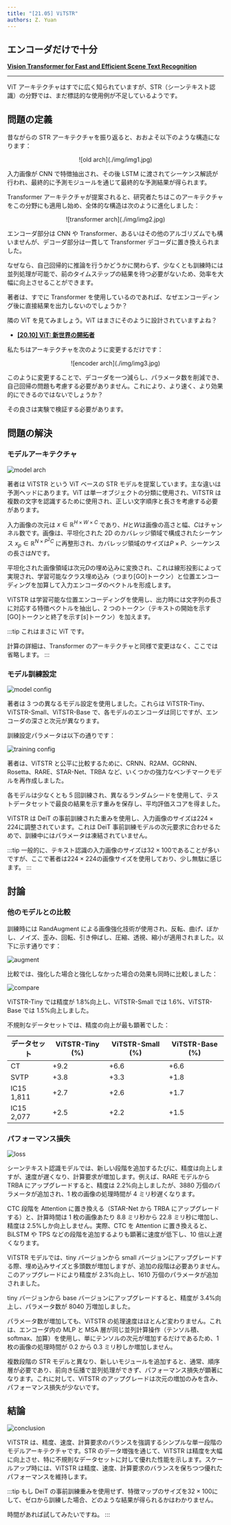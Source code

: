 ```yaml
---
title: "[21.05] ViTSTR"
authors: Z. Yuan
---
```


## エンコーダだけで十分

[**Vision Transformer for Fast and Efficient Scene Text Recognition**](https://arxiv.org/abs/2105.08582)

---

ViT アーキテクチャはすでに広く知られていますが、STR（シーンテキスト認識）の分野では、まだ標誌的な使用例が不足しているようです。

## 問題の定義

昔ながらの STR アーキテクチャを振り返ると、おおよそ以下のような構造になります：

<div align="center">
<figure style={{"width": "60%"}}>
![old arch](./img/img1.jpg)
</figure>
</div>

入力画像が CNN で特徴抽出され、その後 LSTM に渡されてシーケンス解読が行われ、最終的に予測モジュールを通じて最終的な予測結果が得られます。

Transformer アーキテクチャが提案されると、研究者たちはこのアーキテクチャをこの分野にも適用し始め、全体的な構造は次のように進化しました：

<div align="center">
<figure style={{"width": "60%"}}>
![transformer arch](./img/img2.jpg)
</figure>
</div>

エンコーダ部分は CNN や Transformer、あるいはその他のアルゴリズムでも構いませんが、デコーダ部分は一貫して Transformer デコーダに置き換えられました。

なぜなら、自己回帰的に推論を行うかどうかに関わらず、少なくとも訓練時には並列処理が可能で、前のタイムステップの結果を待つ必要がないため、効率を大幅に向上させることができます。

著者は、すでに Transformer を使用しているのであれば、なぜエンコーディング後に直接結果を出力しないのでしょうか？

隣の ViT を見てみましょう。ViT はまさにそのように設計されていますよね？

- [**[20.10] ViT: 新世界の開拓者**](../../vision-transformers/2010-vit/index.md)

私たちはアーキテクチャを次のように変更するだけです：

<div align="center">
<figure style={{"width": "60%"}}>
![encoder arch](./img/img3.jpg)
</figure>
</div>

このように変更することで、デコーダを一つ減らし、パラメータ数を削減でき、自己回帰の問題も考慮する必要がありません。これにより、より速く、より効果的にできるのではないでしょうか？

その良さは実験で検証する必要があります。

## 問題の解決

### モデルアーキテクチャ

![model arch](./img/img4.jpg)

著者は ViTSTR という ViT ベースの STR モデルを提案しています。主な違いは予測ヘッドにあります。ViT は単一オブジェクトの分類に使用され、ViTSTR は複数の文字を認識するために使用され、正しい文字順序と長さを考慮する必要があります。

入力画像の次元は $x \in \mathbb{R}^{H \times W \times C}$ であり、$H$と$W$は画像の高さと幅、$C$はチャンネル数です。画像は、平坦化された 2D のカバレッジ領域で構成されたシーケンス $x_p \in \mathbb{R}^{N \times P^2C}$ に再整形され、カバレッジ領域のサイズは$P \times P$、シーケンスの長さは$N$です。

平坦化された画像領域は次元$D$の埋め込みに変換され、これは線形投影によって実現され、学習可能なクラス埋め込み（つまり$\text{[GO]}$トークン）と位置エンコーディングを加算して入力エンコーダのベクトルを形成します。

ViTSTR は学習可能な位置エンコーディングを使用し、出力時には文字列の長さに対応する特徴ベクトルを抽出し、2 つのトークン（テキストの開始を示す$\text{[GO]}$トークンと終了を示す$[s]$トークン）を加えます。

:::tip
これはまさに ViT です。

計算の詳細は、Transformer のアーキテクチャと同様で変更はなく、ここでは省略します。
:::

### モデル訓練設定

![model config](./img/img6.jpg)

著者は 3 つの異なるモデル設定を使用しました。これらは ViTSTR-Tiny、ViTSTR-Small、ViTSTR-Base で、各モデルのエンコーダは同じですが、エンコーダの深さと次元が異なります。

訓練設定パラメータは以下の通りです：

![training config](./img/img7.jpg)

著者は、ViTSTR と公平に比較するために、CRNN、R2AM、GCRNN、Rosetta、RARE、STAR-Net、TRBA など、いくつかの強力なベンチマークモデルを再作成しました。

各モデルは少なくとも 5 回訓練され、異なるランダムシードを使用して、テストデータセットで最良の結果を示す重みを保存し、平均評価スコアを得ました。

ViTSTR は DeiT の事前訓練された重みを使用し、入力画像のサイズは$224 \times 224$に調整されています。これは DeiT 事前訓練モデルの次元要求に合わせるためで、訓練中にはパラメータは凍結されていません。

:::tip
一般的に、テキスト認識の入力画像のサイズは$32 \times 100$であることが多いですが、ここで著者は$224 \times 224$の画像サイズを使用しており、少し無駄に感じます。
:::

## 討論

### 他のモデルとの比較

訓練時には RandAugment による画像強化技術が使用され、反転、曲げ、ぼかし、ノイズ、歪み、回転、引き伸ばし、圧縮、透視、縮小が適用されました。以下に示す通りです：

![augment](./img/img10.jpg)

比較では、強化した場合と強化しなかった場合の効果も同時に比較しました：

![compare](./img/img8.jpg)

ViTSTR-Tiny では精度が 1.8%向上し、ViTSTR-Small では 1.6%、ViTSTR-Base では 1.5%向上しました。

不規則なデータセットでは、精度の向上が最も顕著でした：

| データセット | ViTSTR-Tiny (%) | ViTSTR-Small (%) | ViTSTR-Base (%) |
| ------------ | --------------- | ---------------- | --------------- |
| CT           | +9.2            | +6.6             | +6.6            |
| SVTP         | +3.8            | +3.3             | +1.8            |
| IC15 1,811   | +2.7            | +2.6             | +1.7            |
| IC15 2,077   | +2.5            | +2.2             | +1.5            |

### パフォーマンス損失

![loss](./img/img9.jpg)

シーンテキスト認識モデルでは、新しい段階を追加するたびに、精度は向上しますが、速度が遅くなり、計算要求が増加します。例えば、RARE モデルから TRBA にアップグレードすると、精度は 2.2%向上しましたが、3880 万個のパラメータが追加され、1 枚の画像の処理時間が 4 ミリ秒遅くなります。

CTC 段階を Attention に置き換える（STAR-Net から TRBA にアップグレードする）と、計算時間は 1 枚の画像あたり 8.8 ミリ秒から 22.8 ミリ秒に増加し、精度は 2.5%しか向上しません。実際、CTC を Attention に置き換えると、BiLSTM や TPS などの段階を追加するよりも顕著に速度が低下し、10 倍以上遅くなります。

ViTSTR モデルでは、tiny バージョンから small バージョンにアップグレードする際、埋め込みサイズと多頭数が増加しますが、追加の段階は必要ありません。このアップグレードにより精度が 2.3%向上し、1610 万個のパラメータが追加されました。

tiny バージョンから base バージョンにアップグレードすると、精度が 3.4%向上し、パラメータ数が 8040 万増加しました。

パラメータ数が増加しても、ViTSTR の処理速度はほとんど変わりません。これは、エンコーダ内の MLP と MSA 層が同じ並列計算操作（テンソル積、softmax、加算）を使用し、単にテンソルの次元が増加するだけであるため、1 枚の画像の処理時間が 0.2 から 0.3 ミリ秒しか増加しません。

複数段階の STR モデルと異なり、新しいモジュールを追加すると、通常、順序層が必要であり、前向き伝播で並列処理ができず、パフォーマンス損失が顕著になります。これに対して、ViTSTR のアップグレードは次元の増加のみを含み、パフォーマンス損失が少ないです。

## 結論

![conclusion](./img/img11.jpg)

ViTSTR は、精度、速度、計算要求のバランスを強調するシンプルな単一段階のモデルアーキテクチャです。STR のデータ増強を通じて、ViTSTR は精度を大幅に向上させ、特に不規則なデータセットに対して優れた性能を示します。スケールアップ時には、ViTSTR は精度、速度、計算要求のバランスを保ちつつ優れたパフォーマンスを維持します。

:::tip
もし DeiT の事前訓練重みを使用せず、特徴マップのサイズを$32 \times 100$にして、ゼロから訓練した場合、どのような結果が得られるかはわかりません。

時間があれば試してみたいですね。
:::
